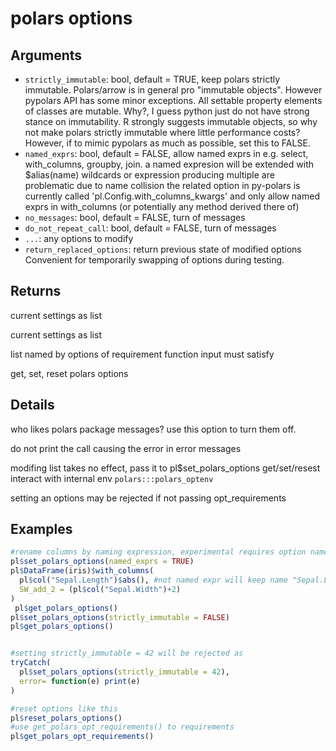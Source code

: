 # polars options

## Arguments

- `strictly_immutable`: bool, default = TRUE, keep polars strictly immutable. Polars/arrow is in general pro "immutable objects". However pypolars API has some minor exceptions. All settable property elements of classes are mutable. Why?, I guess python just do not have strong stance on immutability. R strongly suggests immutable objects, so why not make polars strictly immutable where little performance costs? However, if to mimic pypolars as much as possible, set this to FALSE.
- `named_exprs`: bool, default = FALSE, allow named exprs in e.g. select, with_columns, groupby, join. a named expresion will be extended with $alias(name) wildcards or expression producing multiple are problematic due to name collision the related option in py-polars is currently called 'pl.Config.with_columns_kwargs' and only allow named exprs in with_columns (or potentially any method derived there of)
- `no_messages`: bool, default = FALSE, turn of messages
- `do_not_repeat_call`: bool, default = FALSE, turn of messages
- `...`: any options to modify
- `return_replaced_options`: return previous state of modified options Convenient for temporarily swapping of options during testing.

## Returns

current settings as list

current settings as list

list named by options of requirement function input must satisfy

get, set, reset polars options

## Details

who likes polars package messages? use this option to turn them off.

do not print the call causing the error in error messages

modifing list takes no effect, pass it to pl$set_polars_options get/set/resest interact with internal env `polars:::polars_optenv`

setting an options may be rejected if not passing opt_requirements

## Examples

```r
#rename columns by naming expression, experimental requires option named_exprs = TRUE
pl$set_polars_options(named_exprs = TRUE)
pl$DataFrame(iris)$with_columns(
  pl$col("Sepal.Length")$abs(), #not named expr will keep name "Sepal.Length"
  SW_add_2 = (pl$col("Sepal.Width")+2)
)
 pl$get_polars_options()
pl$set_polars_options(strictly_immutable = FALSE)
pl$get_polars_options()


#setting strictly_immutable = 42 will be rejected as
tryCatch(
  pl$set_polars_options(strictly_immutable = 42),
  error= function(e) print(e)
)

#reset options like this
pl$reset_polars_options()
#use get_polars_opt_requirements() to requirements
pl$get_polars_opt_requirements()
```